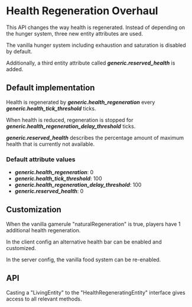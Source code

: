 # Health Regeneration Overhaul

This API changes the way health is regenerated. Instead of depending on the hunger system, three new entity attributes are
used.

The vanilla hunger system including exhaustion and saturation is disabled by default.

Additionally, a third entity attribute called **_generic.reserved_health_** is added.

## Default implementation

Health is regenerated by **_generic.health_regeneration_** every **_generic.health_tick_threshold_** ticks.

When health is reduced, regeneration is stopped for **_generic.health_regeneration_delay_threshold_** ticks.

**_generic.reserved_health_** describes the percentage amount of maximum health that is currently not available.

### Default attribute values

- **_generic.health_regeneration_**: 0
- **_generic.health_tick_threshold_**: 100
- **_generic.health_regeneration_delay_threshold_**: 100
- **_generic.reserved_health_**: 0

## Customization

When the vanilla gamerule "naturalRegeneration" is true, players have 1 additional health regeneration.

In the client config an alternative health bar can be enabled and customized.

In the server config, the vanilla food system can be re-enabled.

## API

Casting a "LivingEntity" to the "HealthRegeneratingEntity" interface gives access to all relevant methods.